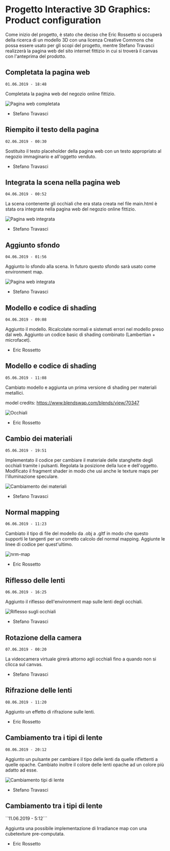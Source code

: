 # Progetto Interactive 3D Graphics: Product configuration

Come inizio del progetto, è stato che deciso che Eric Rossetto si occuperà della ricerca di un modello 3D con una licenza Creative Commons che possa essere usato per gli scopi del progetto, mentre Stefano Travasci realizzerà la pagina web del sito internet fittizio in cui si troverà il canvas con l'anteprima del prodotto.

## Completata la pagina web
```01.06.2019 - 18:48```

Completata la pagina web del negozio online fittizio.

![Pagina web completata](https://raw.githubusercontent.com/interactive3dgraphicscourse-uniud-2019/product-configuration-2019-travasci-rossetto/master/screenshots/Completata%20pagina%20web.PNG)

- Stefano Travasci

## Riempito il testo della pagina
```02.06.2019 - 00:30```

Sostituito il testo placeholder della pagina web con un testo appropriato al negozio immaginario e all'oggetto venduto.

- Stefano Travasci

## Integrata la scena nella pagina web
```04.06.2019 - 00:52```

La scena contenente gli occhiali che era stata creata nel file main.html è stata ora integrata nella pagina web del negozio online fittizio.

![Pagina web integrata](https://raw.githubusercontent.com/interactive3dgraphicscourse-uniud-2019/product-configuration-2019-travasci-rossetto/master/screenshots/integrata%20la%20scena.PNG)

- Stefano Travasci

## Aggiunto sfondo
```04.06.2019 - 01:56```

Aggiunto lo sfondo alla scena. In futuro questo sfondo sarà usato come environment map.

![Pagina web integrata](https://raw.githubusercontent.com/interactive3dgraphicscourse-uniud-2019/product-configuration-2019-travasci-rossetto/master/screenshots/aggiunto%20sfondo.PNG)

- Stefano Travasci

## Modello e codice di shading
```04.06.2019 - 09:08```

Aggiunto il modello. Ricalcolate normali e sistemati errori nel modello preso dal web. Aggiunto un codice basic di shading combinato (Lambertian + microfacet).

- Eric Rossetto

## Modello e codice di shading
```05.06.2019 - 11:08```

Cambiato modello e aggiunta un prima versione di shading per materiali metallici.

model credits:  https://www.blendswap.com/blends/view/70347

![Occhiali](https://raw.githubusercontent.com/interactive3dgraphicscourse-uniud-2019/product-configuration-2019-travasci-rossetto/master/screenshots/glasses_first_render.png)

- Eric Rossetto

## Cambio dei materiali
```05.06.2019 - 19:51```

Implementato il codice per cambiare il materiale delle stanghette degli occhiali tramite i pulsanti. Regolata la posizione della luce e dell'oggetto. Modificato il fragment shader in modo che usi anche le texture maps per l'illuminazione speculare.

![Cambiamento dei materiali](https://raw.githubusercontent.com/interactive3dgraphicscourse-uniud-2019/product-configuration-2019-travasci-rossetto/master/screenshots/CambioMateriali.PNG)

- Stefano Travasci

## Normal mapping
```06.06.2019 - 11:23```

Cambiato il tipo di file del modello da .obj a .gltf in modo che questo supporti le tangenti per un corretto calcolo del normal mapping. Aggiunte le linee di codice per quest'ultimo.

![nrm-map](https://github.com/interactive3dgraphicscourse-uniud-2019/product-configuration-2019-travasci-rossetto/blob/master/images/normal_mapping.png)

- Eric Rossetto

## Riflesso delle lenti
```06.06.2019 - 16:25```

Aggiunto il riflesso dell'environment map sulle lenti degli occhiali.

![Riflesso sugli occhiali](https://raw.githubusercontent.com/interactive3dgraphicscourse-uniud-2019/product-configuration-2019-travasci-rossetto/master/screenshots/Aggiunto%20riflesso%20delle%20lenti.PNG)

- Stefano Travasci

## Rotazione della camera
```07.06.2019 - 00:20```

La videocamera virtuale girerà attorno agli occhiali fino a quando non si clicca sul canvas.

- Stefano Travasci

## Rifrazione delle lenti
```08.06.2019 - 11:20```

Aggiunto un effetto di rifrazione sulle lenti. 

- Eric Rossetto

## Cambiamento tra i tipi di lente
```08.06.2019 - 20:12```

Aggiunto un pulsante per cambiare il tipo delle lenti da quelle riflettenti a quelle opache. Cambiato inoltre il colore delle lenti opache ad un colore più adatto ad esse.

![Cambiamento tipi di lente](https://raw.githubusercontent.com/interactive3dgraphicscourse-uniud-2019/product-configuration-2019-travasci-rossetto/master/screenshots/Pulsante%20cambio%20delle%20lenti.PNG)

- Stefano Travasci

## Cambiamento tra i tipi di lente
``11.06.2019 - 5:12```

Aggiunta una possibile implementazione di Irradiance map con una cubetexture pre-computata.

- Eric Rossetto